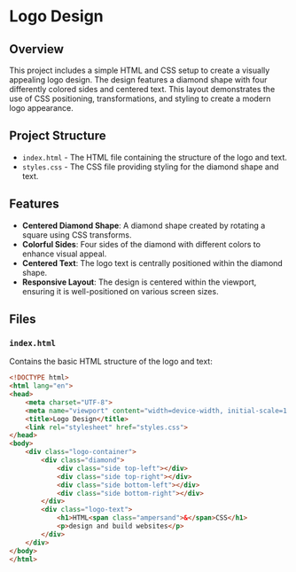 # Logo Design

## Overview

This project includes a simple HTML and CSS setup to create a visually appealing logo design. The design features a diamond shape with four differently colored sides and centered text. This layout demonstrates the use of CSS positioning, transformations, and styling to create a modern logo appearance.

## Project Structure

- `index.html` - The HTML file containing the structure of the logo and text.
- `styles.css` - The CSS file providing styling for the diamond shape and text.

## Features

- **Centered Diamond Shape**: A diamond shape created by rotating a square using CSS transforms.
- **Colorful Sides**: Four sides of the diamond with different colors to enhance visual appeal.
- **Centered Text**: The logo text is centrally positioned within the diamond shape.
- **Responsive Layout**: The design is centered within the viewport, ensuring it is well-positioned on various screen sizes.

## Files

### `index.html`

Contains the basic HTML structure of the logo and text:

```html
<!DOCTYPE html>
<html lang="en">
<head>
    <meta charset="UTF-8">
    <meta name="viewport" content="width=device-width, initial-scale=1.0">
    <title>Logo Design</title>
    <link rel="stylesheet" href="styles.css">
</head>
<body>
    <div class="logo-container">
        <div class="diamond">
            <div class="side top-left"></div>
            <div class="side top-right"></div>
            <div class="side bottom-left"></div>
            <div class="side bottom-right"></div>
        </div>
        <div class="logo-text">
            <h1>HTML<span class="ampersand">&</span>CSS</h1>
            <p>design and build websites</p>
        </div>
    </div>
</body>
</html>
